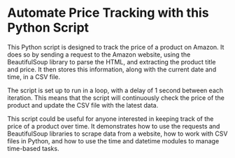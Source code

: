 # Automate Price Tracking with this Python Script
This Python script is designed to track the price of a product on Amazon. It does so by sending a request to the Amazon website, using the BeautifulSoup library to parse the HTML, and extracting the product title and price. It then stores this information, along with the current date and time, in a CSV file.

The script is set up to run in a loop, with a delay of 1 second between each iteration. This means that the script will continuously check the price of the product and update the CSV file with the latest data.

This script could be useful for anyone interested in keeping track of the price of a product over time. It demonstrates how to use the requests and BeautifulSoup libraries to scrape data from a website, how to work with CSV files in Python, and how to use the time and datetime modules to manage time-based tasks.


